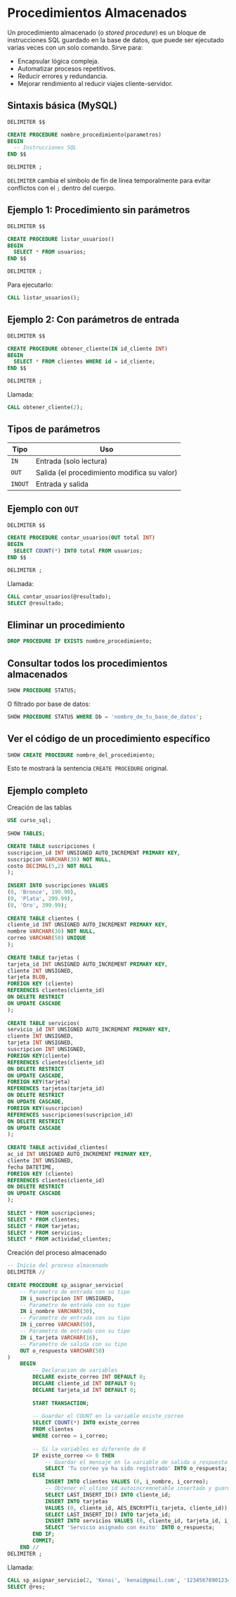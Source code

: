 # **Procedimientos Almacenados**

Un procedimiento almacenado (o _stored procedure_) es un bloque de instrucciones SQL guardado en la base de datos, que puede ser ejecutado varias veces con un solo comando.
Sirve para:
- Encapsular lógica compleja.
- Automatizar procesos repetitivos.    
- Reducir errores y redundancia.
- Mejorar rendimiento al reducir viajes cliente-servidor.


## Sintaxis básica (MySQL)

```sql
DELIMITER $$

CREATE PROCEDURE nombre_procedimiento(parametros)
BEGIN
  -- Instrucciones SQL
END $$

DELIMITER ;
```
`DELIMITER` cambia el símbolo de fin de línea temporalmente para evitar conflictos con el `;` dentro del cuerpo.


## Ejemplo 1: Procedimiento sin parámetros

```sql
DELIMITER $$

CREATE PROCEDURE listar_usuarios()
BEGIN
  SELECT * FROM usuarios;
END $$

DELIMITER ;
```
Para ejecutarlo:
```sql
CALL listar_usuarios();
```


## Ejemplo 2: Con parámetros de entrada

```sql
DELIMITER $$

CREATE PROCEDURE obtener_cliente(IN id_cliente INT)
BEGIN
  SELECT * FROM clientes WHERE id = id_cliente;
END $$

DELIMITER ;
```
Llamada:
```sql
CALL obtener_cliente(2);
```


## Tipos de parámetros

|Tipo|Uso|
|---|---|
|`IN`|Entrada (solo lectura)|
|`OUT`|Salida (el procedimiento modifica su valor)|
|`INOUT`|Entrada y salida|


## Ejemplo con `OUT`

```sql
DELIMITER $$

CREATE PROCEDURE contar_usuarios(OUT total INT)
BEGIN
  SELECT COUNT(*) INTO total FROM usuarios;
END $$

DELIMITER ;
```
Llamada:
```sql
CALL contar_usuarios(@resultado);
SELECT @resultado;
```


## Eliminar un procedimiento

```sql
DROP PROCEDURE IF EXISTS nombre_procedimiento;
```


## Consultar todos los procedimientos almacenados

```sql
SHOW PROCEDURE STATUS;
```
O filtrado por base de datos:
```sql
SHOW PROCEDURE STATUS WHERE Db = 'nombre_de_tu_base_de_datos';
```

## Ver el código de un procedimiento específico

```sql
SHOW CREATE PROCEDURE nombre_del_procedimiento;
```
Esto te mostrará la sentencia `CREATE PROCEDURE` original.


## Ejemplo completo

Creación de las tablas
```sql
USE curso_sql;
  
SHOW TABLES;

CREATE TABLE suscripciones (
suscripcion_id INT UNSIGNED AUTO_INCREMENT PRIMARY KEY,
suscripcion VARCHAR(30) NOT NULL,
costo DECIMAL(5,2) NOT NULL
);
  
INSERT INTO suscripciones VALUES
(0, 'Bronce', 199.99),
(0, 'Plata', 299.99),
(0, 'Oro', 399.99);
  
CREATE TABLE clientes (
cliente_id INT UNSIGNED AUTO_INCREMENT PRIMARY KEY,
nombre VARCHAR(30) NOT NULL,
correo VARCHAR(50) UNIQUE
);
  
CREATE TABLE tarjetas (
tarjeta_id INT UNSIGNED AUTO_INCREMENT PRIMARY KEY,
cliente INT UNSIGNED,
tarjeta BLOB,
FOREIGN KEY (cliente)
REFERENCES clientes(cliente_id)
ON DELETE RESTRICT
ON UPDATE CASCADE
);
  
CREATE TABLE servicios(
servicio_id INT UNSIGNED AUTO_INCREMENT PRIMARY KEY,
cliente INT UNSIGNED,
tarjeta INT UNSIGNED,
suscripcion INT UNSIGNED,
FOREIGN KEY(cliente)
REFERENCES clientes(cliente_id)
ON DELETE RESTRICT
ON UPDATE CASCADE,
FOREIGN KEY(tarjeta)
REFERENCES tarjetas(tarjeta_id)
ON DELETE RESTRICT
ON UPDATE CASCADE,
FOREIGN KEY(suscripcion)
REFERENCES suscripciones(suscripcion_id)
ON DELETE RESTRICT
ON UPDATE CASCADE
);
  
CREATE TABLE actividad_clientes(
ac_id INT UNSIGNED AUTO_INCREMENT PRIMARY KEY,
cliente INT UNSIGNED,
fecha DATETIME,
FOREIGN KEY (cliente)
REFERENCES clientes(cliente_id)
ON DELETE RESTRICT
ON UPDATE CASCADE
);
  
SELECT * FROM suscripciones;
SELECT * FROM clientes;
SELECT * FROM tarjetas;
SELECT * FROM servicios;
SELECT * FROM actividad_clientes;
```

Creación del proceso almacenado
```sql
-- Inicio del proceso almacenado
DELIMITER //
  
CREATE PROCEDURE sp_asignar_servicio(
	-- Parametro de entrada con su tipo
	IN i_suscripcion INT UNSIGNED,
	-- Parametro de entrada con su tipo
	IN i_nombre VARCHAR(30),
	-- Parametro de entrada con su tipo
	IN i_correo VARCHAR(50),
	-- Parametro de entrada con su tipo
	IN i_tarjeta VARCHAR(16),
	-- Parametro de salida con su tipo
	OUT o_respuesta VARCHAR(50)
)
	BEGIN
		-- Declaracion de variables
		DECLARE existe_correo INT DEFAULT 0;
		DECLARE cliente_id INT DEFAULT 0;
		DECLARE tarjeta_id INT DEFAULT 0;
		
		START TRANSACTION;
		
		-- Guardar el COUNT en la variable existe_correo
		SELECT COUNT(*) INTO existe_correo
		FROM clientes
		WHERE correo = i_correo;
		
		-- Si la variables es diferente de 0
		IF existe_correo <> 0 THEN
			-- Guardar el mensaje en la variable de salida o_respuesta
			SELECT 'Tu correo ya ha sido registrado' INTO o_respuesta;
		ELSE
			INSERT INTO clientes VALUES (0, i_nombre, i_correo);
			-- Obtener el ultimo id autoincremnetable insertado y guardarlo en cliente_id
			SELECT LAST_INSERT_ID() INTO cliente_id;
			INSERT INTO tarjetas
			VALUES (0, cliente_id, AES_ENCRYPT(i_tarjeta, cliente_id));
			SELECT LAST_INSERT_ID() INTO tarjeta_id;
			INSERT INTO servicios VALUES (0, cliente_id, tarjeta_id, i_suscripcion);
			SELECT 'Servicio asignado con éxito' INTO o_respuesta;
		END IF;
		COMMIT;
	END //
DELIMITER ;
```

Llamada:
```sql
CALL sp_asignar_servicio(2, 'Kenai', 'kenai@gmail.com', '1234567890123490', @res);
SELECT @res;
```

